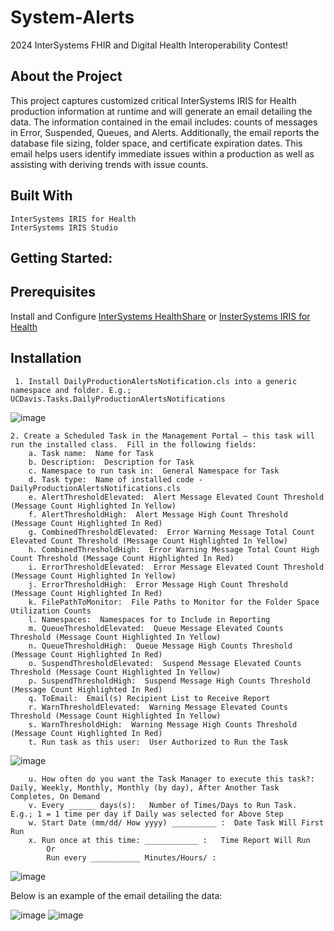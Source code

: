 # System-Alerts
2024 InterSystems FHIR and Digital Health Interoperability Contest!

## About the Project
This project captures customized critical InterSystems IRIS for Health production information at runtime and will generate an email detailing the data.  The information contained in the email includes:  counts of messages in Error, Suspended, Queues, and Alerts.  Additionally, the email reports the database file sizing, folder space, and certificate expiration dates.   This email helps users identify immediate issues within a production as well as assisting with deriving trends with issue counts.

## Built With
    InterSystems IRIS for Health
    InterSystems IRIS Studio

## Getting Started:

## Prerequisites
  Install and Configure [InterSystems HealthShare](https://www.intersystems.com/interoperability-platform/) or [InsterSystems IRIS for Health](https://www.intersystems.com/data-platform/)
  
## Installation
     1. Install DailyProductionAlertsNotification.cls into a generic namespace and folder. E.g.; UCDavis.Tasks.DailyProductionAlertsNotifications
        
![image](https://github.com/SysIntergrationTechTeam/System-Alerts/assets/110857238/83c57ac0-9130-42c9-865b-94291a606220)

    2. Create a Scheduled Task in the Management Portal – this task will run the installed class.  Fill in the following fields:
        a. Task name:  Name for Task
        b. Description:  Description for Task
        c. Namespace to run task in:  General Namespace for Task
        d. Task type:  Name of installed code - DailyProductionAlertsNotifications.cls
        e. AlertThresholdElevated:  Alert Message Elevated Count Threshold (Message Count Highlighted In Yellow)
        f. AlertThresholdHigh:  Alert Message High Count Threshold (Message Count Highlighted In Red)
        g. CombinedThresholdElevated:  Error Warning Message Total Count Elevated Count Threshold (Message Count Highlighted In Yellow)
        h. CombinedThresholdHigh:  Error Warning Message Total Count High Count Threshold (Message Count Highlighted In Red)
        i. ErrorThresholdElevated:  Error Message Elevated Count Threshold (Message Count Highlighted In Yellow)
        j. ErrorThresholdHigh:  Error Message High Count Threshold (Message Count Highlighted In Red)
        k. FilePathToMonitor:  File Paths to Monitor for the Folder Space Utilization Counts
        l. Namespaces:  Namespaces for to Include in Reporting
        m. QueueThresholdElevated:  Queue Message Elevated Counts Threshold (Message Count Highlighted In Yellow)
        n. QueueThresholdHigh:  Queue Message High Counts Threshold (Message Count Highlighted In Red)
        o. SuspendThresholdElevated:  Suspend Message Elevated Counts Threshold (Message Count Highlighted In Yellow)
        p. SuspendThresholdHigh:  Suspend Message High Counts Threshold (Message Count Highlighted In Red)
        q. ToEmail:  Email(s) Recipient List to Receive Report
        r. WarnThresholdElevated:  Warning Message Elevated Counts Threshold (Message Count Highlighted In Yellow)
        s. WarnThresholdHigh:  Warning Message High Counts Threshold (Message Count Highlighted In Red)
        t. Run task as this user:  User Authorized to Run the Task

![image](https://github.com/SysIntergrationTechTeam/System-Alerts/assets/110857238/a6576829-045f-4aa0-9513-0ccc5b1fe6c0)

        u. How often do you want the Task Manager to execute this task?:   Daily, Weekly, Monthly, Monthly (by day), After Another Task Completes, On Demand
        v. Every ______ days(s):   Number of Times/Days to Run Task.  E.g.; 1 = 1 time per day if Daily was selected for Above Step
        w. Start Date (mm/dd/ How yyyy) __________ :  Date Task Will First Run
        x. Run once at this time: ____________ :   Time Report Will Run
            Or
            Run every ___________ Minutes/Hours/ :  

![image](https://github.com/SysIntergrationTechTeam/System-Alerts/assets/110857238/165697ea-0415-4190-b45d-9b1b4234bbba)

Below is an example of the email detailing the data:

![image](https://github.com/SysIntergrationTechTeam/System-Alerts/assets/110857238/294f9294-e129-4e93-becd-3d4eae22c7f5)
![image](https://github.com/SysIntergrationTechTeam/System-Alerts/assets/110857238/73823975-47f7-4bd8-9371-6a4340f50263)



